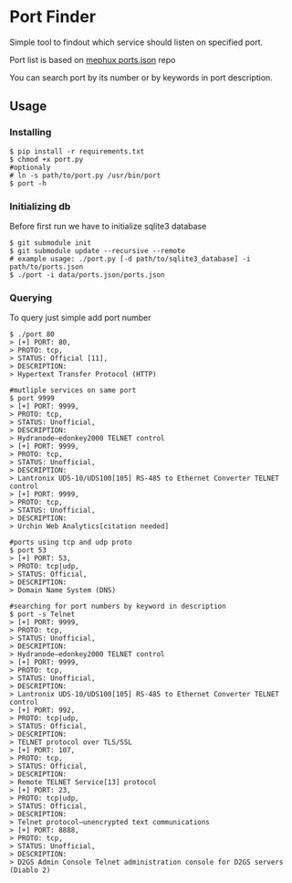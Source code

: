 # Port Finder

Simple tool to findout which service should listen on specified port.

Port list is based on [mephux ports.json](https://github.com/mephux/ports.json) repo

You can search port by its number or by keywords in port description.

## Usage
### Installing
```
$ pip install -r requirements.txt
$ chmod +x port.py
#optionaly
# ln -s path/to/port.py /usr/bin/port
$ port -h
```

### Initializing db
Before first run we have to initialize sqlite3 database
```
$ git submodule init
$ git submodule update --recursive --remote
# example usage: ./port.py [-d path/to/sqlite3_database] -i path/to/ports.json
$ ./port -i data/ports.json/ports.json
```
### Querying
To query just simple add port number
```
$ ./port 80
> [+] PORT: 80,
> PROTO: tcp,
> STATUS: Official [11],
> DESCRIPTION:
> Hypertext Transfer Protocol (HTTP)

#mutliple services on same port
$ port 9999
> [+] PORT: 9999,
> PROTO: tcp,
> STATUS: Unofficial,
> DESCRIPTION:
> Hydranode—edonkey2000 TELNET control
> [+] PORT: 9999,
> PROTO: tcp,
> STATUS: Unofficial,
> DESCRIPTION:
> Lantronix UDS-10/UDS100[105] RS-485 to Ethernet Converter TELNET control
> [+] PORT: 9999,
> PROTO: tcp,
> STATUS: Unofficial,
> DESCRIPTION:
> Urchin Web Analytics[citation needed]

#ports using tcp and udp proto
$ port 53
> [+] PORT: 53,
> PROTO: tcp|udp,
> STATUS: Official,
> DESCRIPTION:
> Domain Name System (DNS) 

#searching for port numbers by keyword in description
$ port -s Telnet
> [+] PORT: 9999,
> PROTO: tcp,
> STATUS: Unofficial,
> DESCRIPTION:
> Hydranode—edonkey2000 TELNET control
> [+] PORT: 9999,
> PROTO: tcp,
> STATUS: Unofficial,
> DESCRIPTION:
> Lantronix UDS-10/UDS100[105] RS-485 to Ethernet Converter TELNET control
> [+] PORT: 992,
> PROTO: tcp|udp,
> STATUS: Official,
> DESCRIPTION:
> TELNET protocol over TLS/SSL
> [+] PORT: 107,
> PROTO: tcp,
> STATUS: Official,
> DESCRIPTION:
> Remote TELNET Service[13] protocol
> [+] PORT: 23,
> PROTO: tcp|udp,
> STATUS: Official,
> DESCRIPTION:
> Telnet protocol—unencrypted text communications
> [+] PORT: 8888,
> PROTO: tcp,
> STATUS: Unofficial,
> DESCRIPTION:
> D2GS Admin Console Telnet administration console for D2GS servers (Diablo 2)
```
